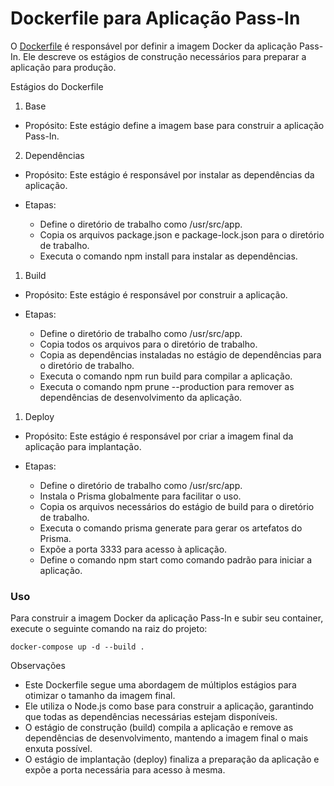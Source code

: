 # Dockerfile para Aplicação Pass-In

O [Dockerfile](https://github.com/JhonataAugust0/devops_nlw/blob/master/Dockerfile) é responsável por definir a imagem Docker da aplicação Pass-In. Ele descreve os estágios de construção necessários para preparar a aplicação para produção.

Estágios do Dockerfile
1. Base
  - Propósito: Este estágio define a imagem base para construir a aplicação Pass-In.
2. Dependências
  - Propósito: Este estágio é responsável por instalar as dependências da aplicação.

- Etapas:
  - Define o diretório de trabalho como /usr/src/app.
  - Copia os arquivos package.json e package-lock.json para o diretório de trabalho.
  - Executa o comando npm install para instalar as dependências.

1. Build
  - Propósito: Este estágio é responsável por construir a aplicação.

- Etapas:
  - Define o diretório de trabalho como /usr/src/app.
  - Copia todos os arquivos para o diretório de trabalho.
  - Copia as dependências instaladas no estágio de dependências para o diretório de trabalho.
  - Executa o comando npm run build para compilar a aplicação.
  - Executa o comando npm prune --production para remover as dependências de desenvolvimento da aplicação.

1. Deploy
  - Propósito: Este estágio é responsável por criar a imagem final da aplicação para implantação.

- Etapas:
  - Define o diretório de trabalho como /usr/src/app.
  - Instala o Prisma globalmente para facilitar o uso.
  - Copia os arquivos necessários do estágio de build para o diretório de trabalho.
  - Executa o comando prisma generate para gerar os artefatos do Prisma.
  - Expõe a porta 3333 para acesso à aplicação.
  - Define o comando npm start como comando padrão para iniciar a aplicação.

### Uso
Para construir a imagem Docker da aplicação Pass-In e subir seu container, execute o seguinte comando na raiz do projeto:

```
docker-compose up -d --build .
```

Observações
- Este Dockerfile segue uma abordagem de múltiplos estágios para otimizar o tamanho da imagem final.
- Ele utiliza o Node.js como base para construir a aplicação, garantindo que todas as dependências necessárias estejam disponíveis.
- O estágio de construção (build) compila a aplicação e remove as dependências de desenvolvimento, mantendo a imagem final o mais enxuta possível.
- O estágio de implantação (deploy) finaliza a preparação da aplicação e expõe a porta necessária para acesso à mesma.